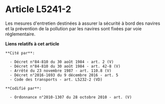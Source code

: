 # Article L5241-2

Les mesures d'entretien destinées à assurer la sécurité à bord des navires et la prévention de la pollution par les navires
sont fixées par voie réglementaire.

**Liens relatifs à cet article**

	**Cité par**:

	  - Décret n°84-810 du 30 août 1984 - art. 2 (V)
	  - Décret n°84-810 du 30 août 1984 - art. 42-8 (V)
	  - Arrêté du 23 novembre 1987 - art. 110.8 (V)
	  - Décret n°2016-1693 du 9 décembre 2016 - art. 5
	  - Code des transports - art. L5232-2 (VD)

	**Codifié par**:

	  - Ordonnance n°2010-1307 du 28 octobre 2010 - art. (V)

